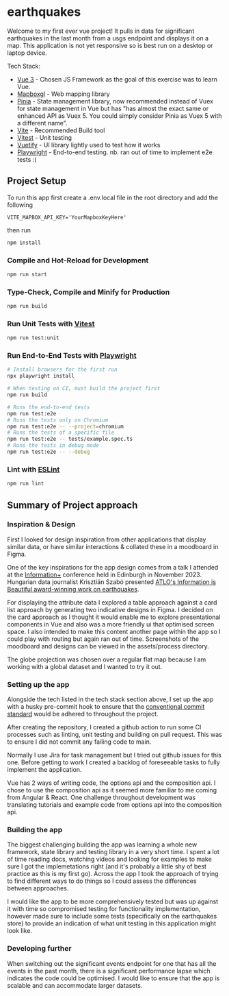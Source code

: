 # earthquakes

Welcome to my first ever vue project! It pulls in data for significant earthquakes in the last month from a usgs endpoint and displays it on a map. This application is not yet responsive so is best run on a desktop or laptop device.

Tech Stack:

- [Vue 3](https://vuejs.org/) - Chosen JS Framework as the goal of this exercise was to learn Vue.
- [Mapboxgl](https://www.mapbox.com/mapbox-gljs) - Web mapping library
- [Pinia](https://pinia.vuejs.org/) - State management library, now recommended instead of Vuex for state management in Vue but has "has almost the exact same or enhanced API as Vuex 5. You could simply consider Pinia as Vuex 5 with a different name".
- [Vite](https://vitejs.dev/) - Recommended Build tool
- [Vitest](https://vitest.dev/) - Unit testing
- [Vuetify](https://vuetifyjs.com/en/) - UI library lightly used to test how it works
- [Playwright](https://playwright.dev/) - End-to-end testing. nb. ran out of time to implement e2e tests :(

## Project Setup

To run this app first create a .env.local file in the root directory and add the following

`VITE_MAPBOX_API_KEY='YourMapboxKeyHere'`

then run

```sh
npm install
```

### Compile and Hot-Reload for Development

```sh
npm run start
```

### Type-Check, Compile and Minify for Production

```sh
npm run build
```

### Run Unit Tests with [Vitest](https://vitest.dev/)

```sh
npm run test:unit
```

### Run End-to-End Tests with [Playwright](https://playwright.dev)

```sh
# Install browsers for the first run
npx playwright install

# When testing on CI, must build the project first
npm run build

# Runs the end-to-end tests
npm run test:e2e
# Runs the tests only on Chromium
npm run test:e2e -- --project=chromium
# Runs the tests of a specific file
npm run test:e2e -- tests/example.spec.ts
# Runs the tests in debug mode
npm run test:e2e -- --debug
```

### Lint with [ESLint](https://eslint.org/)

```sh
npm run lint
```

## Summary of Project approach

### Inspiration & Design

First I looked for design inspiration from other applications that display similar data, or have similar interactions & collated these in a moodboard in Figma.

One of the key inspirations for the app design comes from a talk I attended at the [Information+](https://informationplusconference.com/2023/) conference held in Edinburgh in November 2023. Hungarian data journalist Krisztián Szabó presented [ATLO's Information is Beautiful award-winning work on earthquakes](https://atlo.team/wp-content/uploads/2024/03/foldrengesatlasz.html).

For displaying the attribute data I explored a table approach against a card list approach by generating two indicative designs in Figma. I decided on the card approach as I thought it would enable me to explore presentational components in Vue and also was a more friendly ui that optimised screen space. I also intended to make this content another page within the app so I could play with routing but again ran out of time. Screenshots of the moodboard and designs can be viewed in the assets/process directory.

The globe projection was chosen over a regular flat map because I am working with a global dataset and I wanted to try it out.

### Setting up the app

Alongside the tech listed in the tech stack section above, I set up the app with a husky pre-commit hook to ensure that the [conventional commit standard](https://www.conventionalcommits.org/en/v1.0.0/) would be adhered to throughout the project.

After creating the repository, I created a github action to run some CI processes such as linting, unit testing and building on pull request. This was to ensure I did not commit any failing code to main.

Normally I use Jira for task management but I tried out github issues for this one. Before getting to work I created a backlog of foreseeable tasks to fully implement the application.

Vue has 2 ways of writing code, the options api and the composition api. I chose to use the composition api as it seemed more familiar to me coming from Angular & React. One challenge throughout development was translating tutorials and example code from options api into the composition api.

### Building the app

The biggest challenging building the app was learning a whole new framework, state library and testing library in a very short time. I spent a lot of time reading docs, watching videos and looking for examples to make sure I got the implemetations right (and it's probably a little shy of best practice as this is my first go). Across the app I took the approach of trying to find different ways to do things so I could assess the differences between approaches.

I would like the app to be more comprehensively tested but was up against it with time so compromised testing for functionality implementation, however made sure to include some tests (specifically on the earthquakes store) to provide an indication of what unit testing in this application might look like.

### Developing further

When switching out the significant events endpoint for one that has all the events in the past month, there is a significant performance lapse which indicates the code could be optimised. I would like to ensure that the app is scalable and can accommodate larger datasets.
